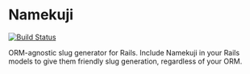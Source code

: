 # Namekuji

[![Build Status](https://travis-ci.org/thetallgrassnet/namekuji.svg?branch=master)](https://travis-ci.org/thetallgrassnet/namekuji)

ORM-agnostic slug generator for Rails. Include Namekuji in your Rails models to
give them friendly slug generation, regardless of your ORM.
